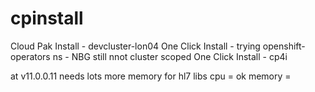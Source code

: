 # cpinstall

Cloud Pak Install - devcluster-lon04
One Click Install - trying openshift-operators ns - NBG still nnot cluster scoped
One Click Install - cp4i





at v11.0.0.11 needs lots more memory for hl7 libs
cpu = ok
memory = 
